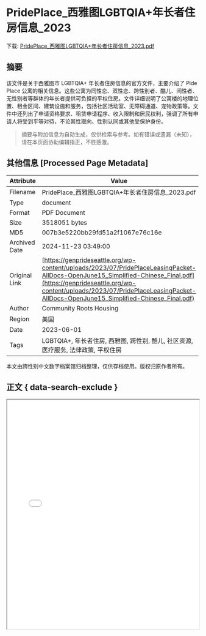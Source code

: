 # PridePlace_西雅图LGBTQIA+年长者住房信息_2023

<!-- tcd_download_link -->
下载: <a href="../PridePlace_西雅图LGBTQIA+年长者住房信息_2023.pdf" download>PridePlace_西雅图LGBTQIA+年长者住房信息_2023.pdf</a>
<!-- tcd_download_link_end -->

## 摘要

<!-- tcd_abstract -->
该文件是关于西雅图市 LGBTQIA+ 年长者住房信息的官方文件，主要介绍了 Pide Place 公寓的相关信息。这些公寓为同性恋、双性恋、跨性别者、酷儿、间性者、无性别者等群体的年长者提供可负担的平权住房。文件详细说明了公寓楼的地理位置、租金区间、建筑设施和服务，包括社区活动室、无障碍通道、宠物政策等。文件中还列出了申请资格要求、租赁申请程序、收入限制和居民权利，强调了所有申请人将受到平等对待，不论其性取向、性别认同或其他受保护身份。

<!-- tcd_abstract_end -->

> 摘要与附加信息为自动生成，仅供检索与参考。如有错误或遗漏（未知），请在本页面协助编辑指正，不胜感激。

## 其他信息 [Processed Page Metadata]

| Attribute       | Value                                  |
|-----------------|----------------------------------------|
| Filename        | PridePlace_西雅图LGBTQIA+年长者住房信息_2023.pdf                             |
| Type            | document                                 |
| Format          | PDF Document                               |
| Size            | 3518051 bytes                           |
| MD5             | 007b3e5220bb29fd51a2f1067e76c16e                                  |
| Archived Date   | 2024-11-23 03:49:00                             |
| Original Link   | [https://genprideseattle.org/wp-content/uploads/2023/07/PridePlaceLeasingPacket-AllDocs-OpenJune15_Simplified-Chinese_Final.pdf](https://genprideseattle.org/wp-content/uploads/2023/07/PridePlaceLeasingPacket-AllDocs-OpenJune15_Simplified-Chinese_Final.pdf)                         |
| Author          | Community Roots Housing                               |
| Region          | 美国                               |
| Date            | 2023-06-01                                 |
| Tags            | LGBTQIA+, 年长者住房, 西雅图, 跨性别, 酷儿, 社区资源, 医疗服务, 法律政策, 平权住房                                 |

本文由跨性别中文数字档案馆归档整理，仅供存档使用。版权归原作者所有。


## 正文 { data-search-exclude }

<!-- tcd_main_text -->
<iframe src="../PridePlace_西雅图LGBTQIA+年长者住房信息_2023.pdf" width="100%" height="600px">
    <p>无法显示PDF，请下载查看。</p>
</iframe>
<!-- tcd_main_text_end -->

